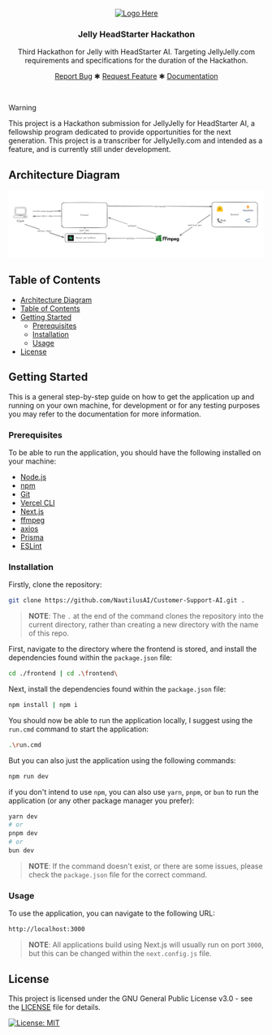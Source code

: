 <br />
<div align="center">
  <a href="#">
    <img src="./logo.png" alt="Logo Here" height="150">
  </a>

<h3 align="center">
    Jelly HeadStarter Hackathon
</h3>
  <p align="center">
    Third Hackathon for Jelly with HeadStarter AI. Targeting JellyJelly.com requirements and specifications for the duration of the Hackathon.
    <br />
    <div align="center">
        <a href="#">Report Bug</a>
        ✱
        <a href="#">Request Feature</a>
        ✱
        <a href="#">Documentation</a>
    </div>
  </p>
</div>
<br>

> [!WARNING] 
> This project is a Hackathon submission for JellyJelly for HeadStarter AI, a fellowship program dedicated to provide opportunities for the next generation. This project is a transcriber for JellyJelly.com and intended as a feature, and is currently still under development.

## Architecture Diagram
![Architecture-Diagram](repo-assets/architecture-diagram.png)

## Table of Contents

- [Architecture Diagram](#architecture-diagram)
- [Table of Contents](#table-of-contents)
- [Getting Started](#getting-started)
  - [Prerequisites](#prerequisites)
  - [Installation](#installation)
  - [Usage](#usage)
- [License](#license)

## Getting Started

This is a general step-by-step guide on how to get the application up and running on your own machine, for development or for any testing purposes you may refer to the documentation for more information.

### Prerequisites

To be able to run the application, you should have the following installed on your machine:
- [Node.js](https://nodejs.org/en/)
- [npm](https://www.npmjs.com/)
- [Git](https://git-scm.com/)
- [Vercel CLI](https://vercel.com/download)
- [Next.js](https://nextjs.org/)
- [ffmpeg](https://ffmpeg.org/)
- [axios](https://axios-http.com/)
- [Prisma](https://www.prisma.io/)
- [ESLint](https://eslint.org/)

### Installation

Firstly, clone the repository:
```bash
git clone https://github.com/NautilusAI/Customer-Support-AI.git .
```

> **NOTE**: The `.` at the end of the command clones the repository into the current directory, rather than creating a new directory with the name of this repo.

First, navigate to the directory where the frontend is stored, and install the dependencies found within the `package.json` file:
```bash
cd ./frontend | cd .\frontend\
```

Next, install the dependencies found within the `package.json` file:
```bash
npm install | npm i
```

You should now be able to run the application locally, I suggest using the `run.cmd` command to start the application:
```bash
.\run.cmd
```

But you can also just the application using the following commands:
```bash
npm run dev
```

if you don't intend to use `npm`, you can also use `yarn`, `pnpm`, or `bun` to run the application (or any other package manager you prefer):

```bash
yarn dev
# or
pnpm dev
# or
bun dev
```
> **NOTE**: If the command doesn't exist, or there are some issues, please check the `package.json` file for the correct command.

### Usage

To use the application, you can navigate to the following URL:
```bash
http://localhost:3000
```

> **NOTE**: All applications build using Next.js will usually run on port `3000`, but this can be changed within the `next.config.js` file. 

## License

This project is licensed under the GNU General Public License v3.0 - see the [LICENSE](LICENSE) file for details.

[![License: MIT](https://img.shields.io/badge/License-MIT-blue.svg)](https://opensource.org/licenses/MIT)